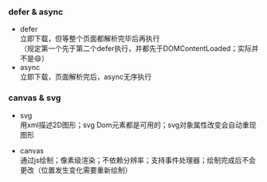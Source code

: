### defer & async
- defer  
立即下载，但等整个页面都解析完毕后再执行  
（规定第一个先于第二个defer执行，并都先于DOMContentLoaded；实际并不是😄）
- async  
立即下载，页面解析完后，async无序执行

### canvas & svg
- svg  
用xml描述2D图形；svg Dom元素都是可用的；svg对象属性改变会自动重现图形

- canvas  
通过js绘制；像素级渲染；不依赖分辨率；支持事件处理器；绘制完成后不会更改（位置发生变化需要重新绘制）